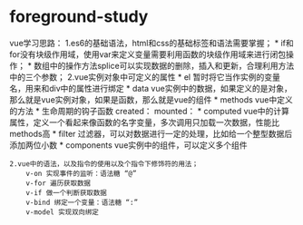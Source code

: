 # foreground-study
vue学习思路：
	1.es6的基础语法，html和css的基础标签和语法需要掌握；
	    * if和for没有块级作用域，使用var来定义变量需要利用函数的块级作用域来进行闭包操作；
		* 数组中的操作方法splice可以实现数据的删除，插入和更新，合理利用方法中的三个参数；
	2.vue实例对象中可定义的属性
		* el 暂时将它当作实例的变量名，用来和div中的属性进行绑定
		* data vue实例中的数据，如果定义的是对象，那么就是vue实例对象，如果是函数，那么就是vue的组件
		* methods vue中定义的方法
		* 生命周期的钩子函数 
 				created：
 				mounted：
		* computed vue中的计算属性，定义一个看起来像函数的名字变量，多次调用只加载一次数据，性能比methods高
		* filter  过滤器，可以对数据进行一定的处理，比如给一个整型数据后添加两位小数
		* components vue实例中的组件，可以定义多个组件
	
	2.vue中的语法，以及指令的使用以及个指令下修饰符的用法； 
		v-on 实现事件的监听：语法糖 “@”
		v-for 遍历获取数据
		v-if 做一个判断获取数据
		v-bind 绑定一个变量：语法糖 “:”
		v-model 实现双向绑定